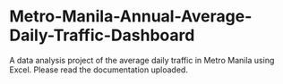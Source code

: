 # Metro-Manila-Annual-Average-Daily-Traffic-Dashboard
A data analysis project of the average daily traffic in Metro Manila using Excel. Please read the documentation uploaded.


